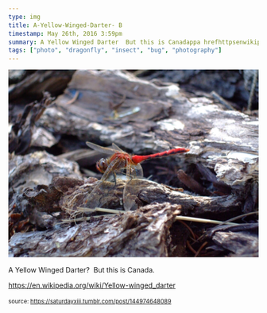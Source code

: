 ```yaml
---
type: img
title: A-Yellow-Winged-Darter- B
timestamp: May 26th, 2016 3:59pm
summary: A Yellow Winged Darter  But this is Canadappa hrefhttpsenwikipediaorgwikiYellowwingeddarter targetblankhttpsenwikipediaor
tags: ["photo", "dragonfly", "insect", "bug", "photography"]
---
```

<img src="../media/144974648089.jpg"/>
                                                                                          
A Yellow Winged Darter?  But this is Canada.

<a href="https://en.wikipedia.org/wiki/Yellow-winged_darter" target="_blank">https://en.wikipedia.org/wiki/Yellow-winged_darter</a><br/>
 
                                    
                
                
                
                
                                
<small>source: https://saturdayxiii.tumblr.com/post/144974648089</small>